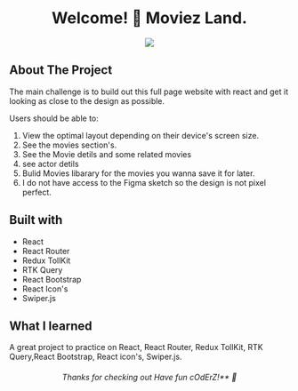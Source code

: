 <h1 align="center">
 Welcome! 👋 Moviez Land.
</h1>

<p align="center">
 <img src="./design/desktop-preview.jpg"/>
</p>

## About The Project
The main challenge is to build out this full page website with react and get it looking as close to the design as possible.

Users should be able to:

1. View the optimal layout depending on their device's screen size.
2. See the movies section's.
3. See the Movie detils and some related movies
4. see actor detils
4. Bulid Movies libarary for the movies you wanna save it for later. 
5. I do not have access to the Figma sketch so the design is not pixel perfect.

## Built with
 * React
 * React Router
 * Redux TollKit
 * RTK Query
 * React Bootstrap
 * React Icon's
 * Swiper.js
 
## What I learned
A great project to practice on React, React Router, Redux TollKit, RTK Query,React Bootstrap, React icon's, Swiper.js.

<h6 align="center">
 Thanks for checking out Have fun cOdErZ!** 🚀
</h6>
